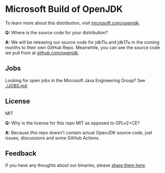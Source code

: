 # Microsoft Build of OpenJDK

To learn more about this distribution, visit [microsoft.com/openjdk](https://www.microsoft.com/openjdk).

**Q:** Where is the source code for your distribution?

**A:** We will be releasing our source code for jdk11u and jdk17u in the coming months to their own GitHub Repo. Meanwhile, you can see the source code we pull from at [github.com/openjdk](https://github.com/openjdk).

## Jobs

Looking for open jobs in the Microsoft Java Engineering Group? See [./JOBS.md](./JOBS.md).

## License

MIT

**Q:** Why is the license for this repo MIT as opposed to GPLv2+CE?

**A:** Because *this* repo doesn't contain actual OpenJDK source code, just issues, discussions and some GitHub Actions.

## Feedback

If you have any thoughts about our binaries, please [share them here](https://github.com/microsoft/openjdk/discussions).
